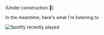 (Under construction 🔨)

In the meantime, here's what I'm listening to

![Spotify recently played](https://spotify-recently-played-readme.vercel.app/api?user=we1ise5e72iyj2786k74g2ntb&count=1)
